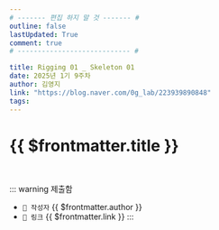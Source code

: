 ```yaml
---
# ------- 편집 하지 말 것 ------- #
outline: false
lastUpdated: True
comment: true
# ---------------------------- #

title: Rigging 01 _ Skeleton 01
date: 2025년 1기 9주차
author: 김영지
link: "https://blog.naver.com/0g_lab/223939890848"
tags:
---
```


# {{ $frontmatter.title }}

<br>

<!-- 여기는 냅두기 -->
::: warning 제출함
 - `🥳 작성자` {{ $frontmatter.author }}
 - `🔗 링크` <a :href="$frontmatter.link" target="_blank" rel="noopener"> {{ $frontmatter.link }} </a>
::: 

<!-- 업데이트 사항 등 필요한 내용 아래부터 자유롭게 사용 -->
<!-- ::: info 업데이트 내역
- 2025-08-01 첫 게시  
- 2025-08-09: 이미지 추가  
- 2025-08-10: 오타 수정
::: -->
